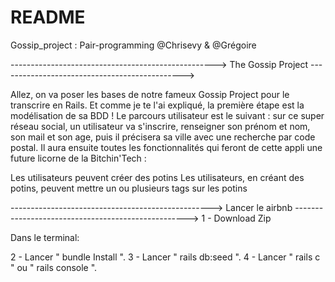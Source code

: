 # README

Gossip_project : Pair-programming @Chrisevy & @Grégoire 

---------------------------------------------------> The Gossip Project  ---------------------------------------------->

Allez, on va poser les bases de notre fameux Gossip Project pour le transcrire en Rails. Et comme je te l'ai expliqué, la première étape est la modélisation de sa BDD ! 
Le parcours utilisateur est le suivant : sur ce super réseau social, un utilisateur va s'inscrire, renseigner son prénom et nom, son mail et son age, puis il précisera sa ville avec une recherche par code postal. 
Il aura ensuite toutes les fonctionnalités qui feront de cette appli une future licorne de la Bitchin'Tech :

Les utilisateurs peuvent créer des potins 
Les utilisateurs, en créant des potins, peuvent mettre un ou plusieurs tags sur les potins 

--------------------------------------------------> Lancer le airbnb --------------------------------------------------->
1 - Download Zip

Dans le terminal: 

2 - Lancer " bundle Install ".
3 - Lancer " rails db:seed ".
4 - Lancer " rails c " ou " rails console ".
